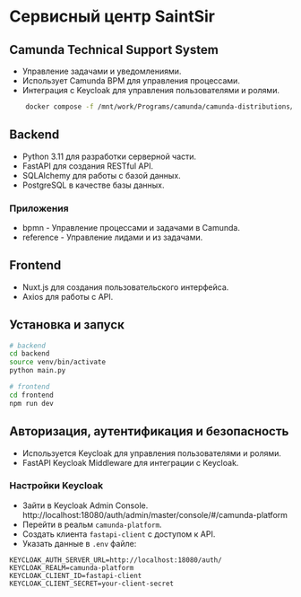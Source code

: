 # Сервисный центр SaintSir

## Camunda Technical Support System

- Управление задачами и уведомлениями.
- Использует Camunda BPM для управления процессами.
- Интеграция с Keycloak для управления пользователями и ролями.
```sh
    docker compose -f /mnt/work/Programs/camunda/camunda-distributions/docker-compose/versions/camunda-8.7/docker-compose.yaml up -d
``` 

## Backend 

- Python 3.11 для разработки серверной части.
- FastAPI для создания RESTful API.
- SQLAlchemy для работы с базой данных.
- PostgreSQL в качестве базы данных.

### Приложения
- bpmn - Управление процессами и задачами в Camunda.
- reference - Управление лидами и из задачами.

## Frontend

- Nuxt.js для создания пользовательского интерфейса.
- Axios для работы с API.

## Установка и запуск

```bash
# backend
cd backend
source venv/bin/activate
python main.py
```

```bash
# frontend
cd frontend
npm run dev
```

## Авторизация, аутентификация и безопасность
- Используется Keycloak для управления пользователями и ролями.
- FastAPI Keycloak Middleware для интеграции с Keycloak.

### Настройки Keycloak
- Зайти в Keycloak Admin Console. http://localhost:18080/auth/admin/master/console/#/camunda-platform
- Перейти в реальм `camunda-platform`.
- Создать клиента `fastapi-client` с доступом к API.
- Указать данные в `.env` файле:
```env
KEYCLOAK_AUTH_SERVER_URL=http://localhost:18080/auth/
KEYCLOAK_REALM=camunda-platform
KEYCLOAK_CLIENT_ID=fastapi-client
KEYCLOAK_CLIENT_SECRET=your-client-secret
```


